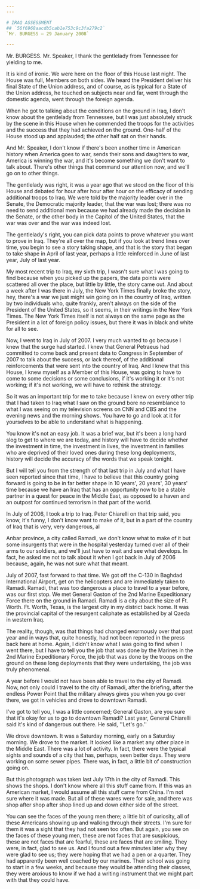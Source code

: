 ```yaml
---
---

# IRAQ ASSESSMENT
## `56f6968aacdb5cab1e753c9c3fa279c2`
`Mr. BURGESS — 29 January 2008`

---
```



Mr. BURGESS. Mr. Speaker, I thank the gentlelady from Tennessee for 
yielding to me.

It is kind of ironic. We were here on the floor of this House last 
night. The House was full, Members on both sides. We heard the 
President deliver his final State of the Union address, and of course, 
as is typical for a State of the Union address, he touched on subjects 
near and far, went through the domestic agenda, went through the 
foreign agenda.

When he got to talking about the conditions on the ground in Iraq, I 
don't know about the gentlelady from Tennessee, but I was just 
absolutely struck by the scene in this House when he commended the 
troops for the activities and the success that they had achieved on the 
ground. One-half of the House stood up and applauded; the other half 
sat on their hands.

And Mr. Speaker, I don't know if there's been another time in 
American history when America goes to war, sends their sons and 
daughters to war, America is winning the war, and it's become something 
we don't want to talk about. There's other things that command our 
attention now, and we'll go on to other things.

The gentlelady was right, it was a year ago that we stood on the 
floor of this House and debated for hour after hour after hour on the 
efficacy of sending additional troops to Iraq. We were told by the 
majority leader over in the Senate, the Democratic majority leader, 
that the war was lost; there was no need to send additional men because 
we had already made the decision in the Senate, or the other body in 
the Capitol of the United States, that the war was over and the war was 
indeed lost.

The gentlelady's right, you can pick data points to prove whatever 
you want to prove in Iraq. They're all over the map, but if you look at 
trend lines over time, you begin to see a story taking shape, and that 
is the story that began to take shape in April of last year, perhaps a 
little reinforced in June of last year, July of last year.

My most recent trip to Iraq, my sixth trip, I wasn't sure what I was 
going to find because when you picked up the papers, the data points 
were scattered all over the place, but little by little, the story came 
out. And about a week after I was there in July, the New York Times 
finally broke the story, hey, there's a war we just might win going on 
in the country of Iraq, written by two individuals who, quite frankly, 
aren't always on the side of the President of the United States, so it 
seems, in their writings in the New York Times. The New York Times 
itself is not always on the same page as the President in a lot of 
foreign policy issues, but there it was in black and white for all to 
see.


Now, I went to Iraq in July of 2007. I very much wanted to go because 
I knew that the surge had started. I knew that General Petraeus had 
committed to come back and present data to Congress in September of 
2007 to talk about the success, or lack thereof, of the additional 
reinforcements that were sent into the country of Iraq. And I knew that 
this House, I knew myself as a Member of this House, was going to have 
to come to some decisions or some conclusions, if it's working it or 
it's not working; if it's not working, we will have to rethink the 
strategy.

So it was an important trip for me to take because I knew on every 
other trip that I had taken to Iraq what I saw on the ground bore no 
resemblance to what I was seeing on my television screens on CNN and 
CBS and the evening news and the morning shows. You have to go and look 
at it for yourselves to be able to understand what is happening.

You know it's not an easy job. It was a brief war, but it's been a 
long hard slog to get to where we are today, and history will have to 
decide whether the investment in time, the investment in lives, the 
investment in families who are deprived of their loved ones during 
these long deployments, history will decide the accuracy of the words 
that we speak tonight.

But I will tell you from the strength of that last trip in July and 
what I have seen reported since that time, I have to believe that this 
country going forward is going to be in far better shape in 10 years', 
20 years', 30 years' time because we have an Iraq that has an 
opportunity now to be a stable partner in a quest for peace in the 
Middle East, as opposed to a haven and an outpost for continued 
terrorism in that part of the world.

In July of 2006, I took a trip to Iraq. Peter Chiarelli on that trip 
said, you know, it's funny, I don't know want to make of it, but in a 
part of the country of Iraq that is very, very dangerous, al


Anbar province, a city called Ramadi, we don't know what to make of it 
but some insurgents that were in the hospital yesterday turned over all 
of their arms to our soldiers, and we'll just have to wait and see what 
develops. In fact, he asked me not to talk about it when I got back in 
July of 2006 because, again, he was not sure what that meant.

July of 2007, fast forward to that time. We got off the C-130 in 
Baghdad International Airport, get on the helicopters and are 
immediately taken to Ramadi. Ramadi, that was too dangerous a place to 
travel to a year before, was our first stop. We met General Gaston of 
the 2nd Marine Expeditionary Force there on the ground in Ramadi. 
Ramadi is a city about the size of Ft. Worth. Ft. Worth, Texas, is the 
largest city in my district back home. It was the provincial capital of 
the resurgent caliphate as established by al Qaeda in western Iraq.

The reality, though, was that things had changed enormously over that 
past year and in ways that, quite honestly, had not been reported in 
the press back here at home. Again, I didn't know what I was going to 
find when I went there, but I have to tell you the job that was done by 
the Marines in the 2nd Marine Expeditionary Force, the job that was 
done by the troops on the ground on these long deployments that they 
were undertaking, the job was truly phenomenal.

A year before I would not have been able to travel to the city of 
Ramadi. Now, not only could I travel to the city of Ramadi, after the 
briefing, after the endless Power Point that the military always gives 
you when you go over there, we got in vehicles and drove to downtown 
Ramadi.



I've got to tell you, I was a little concerned; General Gaston, are 
you sure that it's okay for us to go to downtown Ramadi? Last year, 
General Chiarelli said it's kind of dangerous out there. He said, 
''Let's go.''

We drove downtown. It was a Saturday morning, early on a Saturday 
morning. We drove to the market. It looked like a market any other 
place in the Middle East. There was a lot of activity. In fact, there 
were the typical sights and sounds of a city that has, perhaps, seen 
better days. They were working on some sewer pipes. There was, in fact, 
a little bit of construction going on.

But this photograph was taken last July 17th in the city of Ramadi. 
This shows the shops. I don't know where all this stuff came from. If 
this was an American market, I would assume all this stuff came from 
China. I'm not sure where it was made. But all of these wares were for 
sale, and there was shop after shop after shop lined up and down either 
side of the street.

You can see the faces of the young men there; a little bit of 
curiosity, all of these Americans showing up and walking through their 
streets. I'm sure for them it was a sight that they had not seen too 
often. But again, you see on the faces of these young men, these are 
not faces that are suspicious, these are not faces that are fearful, 
these are faces that are smiling. They were, in fact, glad to see us. 
And I found out a few minutes later why they were glad to see us; they 
were hoping that we had a pen or a quarter. They had apparently been 
well coached by our marines. Their school was going to start in a few 
weeks, and because they would be attending their classes, they were 
anxious to know if we had a writing instrument that we might part with 
that they could have.